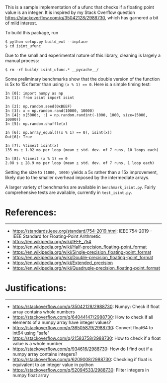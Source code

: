 This is a sample implementation of a ufunc that checks if a floating point
value is an integer. It is inspired by my Stack Overflow question
https://stackoverflow.com/q/35042128/2988730, which has garnered a bit of
mild interest.

To build this package, run

    $ python setup.py build_ext --inplace
    $ cd isint_ufunc

Due to the small and experimental nature of this library, cleaning is largely
a manual process:

    $ rm -rf build/ isint_ufunc.* __pycache__/

Some preliminary benchmarks show that the double version of the function is
5x to 15x faster than using ``(x % 1) == 0``. Here is a simple timing test:

    In [0]: import numpy as np
    In [1]: from isint import isint

    In [2]: np.random.seed(0xBEEF)
    In [3]: x = np.random.rand(10000, 10000)
    In [4]: x[5000:, :] = np.random.randint(-1000, 1000, size=(5000, 10000))
    In [5]: np.random.shuffle(x)

    In [6]: np.array_equal(((x % 1) == 0), isint(x))
    Out[6]: True

    In [7]: %timeit isint(x)
    135 ms ± 1.02 ms per loop (mean ± std. dev. of 7 runs, 10 loops each)

    In [8]: %timeit (x % 1) == 0
    2.08 s ± 28.9 ms per loop (mean ± std. dev. of 7 runs, 1 loop each)

Setting the size to ``(1000, 1000)`` yields a 5x rather than a 15x improvement,
likely due to the smaller overhead imposed by the intermediate arrays.

A larger variety of benchmarks are available in ``benchmark_isint.py``.
Fairly comprehensive tests are available, currently in ``test_isint.py``.

# References:
-------------

- https://standards.ieee.org/standard/754-2019.html: IEEE 754-2019 - IEEE Standard for Floating-Point Arithmetic
- https://en.wikipedia.org/wiki/IEEE_754
- https://en.wikipedia.org/wiki/Half-precision_floating-point_format
- https://en.wikipedia.org/wiki/Single-precision_floating-point_format
- https://en.wikipedia.org/wiki/Double-precision_floating-point_format
- https://en.wikipedia.org/wiki/Extended_precision
- https://en.wikipedia.org/wiki/Quadruple-precision_floating-point_format


# Justifications:
-----------------

- https://stackoverflow.com/q/35042128/2988730: Numpy: Check if float array contains whole numbers
- https://stackoverflow.com/q/64044147/2988730: How to check if all elements of a numpy array have integer values? 
- https://stackoverflow.com/q/36505879/2988730: Convert float64 to int64 using "safe"
- https://stackoverflow.com/q/21583758/2988730: How to check if a float value is a whole number
- https://stackoverflow.com/q/934616/2988730: How do I find out if a numpy array contains integers?
- https://stackoverflow.com/q/6209008/2988730: Checking if float is equivalent to an integer value in python
- https://stackoverflow.com/q/52094533/2988730: Filter integers in numpy float array

